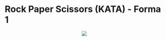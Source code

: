# Rock Paper Scissors (KATA) - Forma 1
<p align="center">
	  <img src="https://github.com/Ruben-BV/kata_rock_paper_scissors_java/blob/feature/Form1/2024_11_29_Tests_Forma1.jpg" />
</p>

